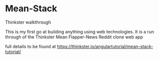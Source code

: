 Mean-Stack
==========

Thinkster walkthrough

This is my first go at building anything using web technologies.
It is a run through of the Thinkster Mean Flapper-News Reddit clone web app

full details to be found at 
https://thinkster.io/angulartutorial/mean-stack-tutorial/
